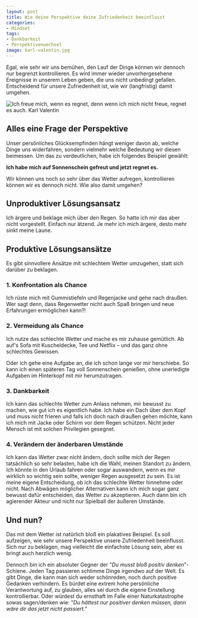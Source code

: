 ```yaml
---
layout: post
title: Wie deine Perspektive deine Zufriedenheit beeinflusst
categories:
- Mindset
tags:
- Dankbarkeit
- Perspektivenwechsel
image: karl-valentin.jpg
---
```


Egal, wie sehr wir uns bemühen, den Lauf der Dinge können wir dennoch nur
begrenzt kontrollieren. Es wird immer wieder unvorhergesehene Ereignisse in
unserem Leben geben, die uns nicht unbedingt gefallen. Entscheidend für unsere
Zufriedenheit ist, wie wir (langfristig) damit umgehen.

![Ich freue mich, wenn es regnet, denn wenn ich mich nicht freue, regnet es auch. Karl Valentin]({{site.baseurl}}/assets/img/posts/karl-valentin.jpg)

## Alles eine Frage der Perspektive

Unser persönliches Glücksempfinden hängt weniger davon ab, welche Dinge uns
widerfahren, sondern vielmehr welche Bedeutung wir diesen beimessen. Um das zu
verdeutlichen, habe ich folgendes Beispiel gewählt:

**Ich habe mich auf Sonnenschein gefreut und jetzt regnet es.**

Wir können uns noch so sehr über das Wetter aufregen, kontrollieren können wir
es dennoch nicht. Wie also damit umgehen?

## Unproduktiver Lösungsansatz

Ich ärgere und beklage mich über den Regen. So hatte ich mir das aber nicht
vorgestellt. Einfach nur ätzend. Je mehr ich mich ärgere, desto mehr sinkt meine
Laune.

## Produktive Lösungsansätze

Es gibt sinnvollere Ansätze mit schlechtem Wetter umzugehen, statt sich darüber
zu beklagen.

### 1. Konfrontation als Chance

Ich rüste mich mit Gummistiefeln und Regenjacke und gehe nach draußen. Wer sagt
denn, dass Regenwetter nicht auch Spaß bringen und neue Erfahrungen ermöglichen
kann?!

### 2. Vermeidung als Chance

Ich nutze das schlechte Wetter und mache es mir zuhause gemütlich. Ab auf's Sofa
mit Kuscheldecke, Tee und Netflix – und das ganz ohne schlechtes Gewissen.

Oder ich gehe eine Aufgabe an, die ich schon lange vor mir herschiebe. So kann
ich einen späteren Tag voll Sonnenschein genießen, ohne unerledigte Aufgaben im
Hinterkopf mit mir herumzutragen.

### 3. Dankbarkeit

Ich kann das schlechte Wetter zum Anlass nehmen, mir bewusst zu machen, wie gut
ich es eigentlich habe. Ich habe ein Dach über dem Kopf und muss nicht frieren
und falls ich doch nach draußen gehen möchte, kann ich mich mit Jacke oder
Schirm vor dem Regen schützen. Nicht jeder Mensch ist mit solchen Privilegien
gesegnet.

### 4. Verändern der änderbaren Umstände

Ich kann das Wetter zwar nicht ändern, doch sollte mich der Regen tatsächlich so
sehr belasten, habe ich die Wahl, meinen Standort zu ändern. Ich könnte in den
Urlaub fahren oder sogar auswandern, wenn es mir wirklich so wichtig sein
sollte, weniger Regen ausgesetzt zu sein. Es ist meine eigene Entscheidung, ob
ich das schlechte Wetter hinnehme oder nicht. Nach Abwägen möglicher
Alternativen kann ich mich sogar ganz bewusst dafür entscheiden, das Wetter zu
akzeptieren. Auch dann bin ich agierender Akteur und nicht nur Spielball der
äußeren Umstände.

## Und nun?

Das mit dem Wetter ist natürlich bloß ein plakatives Beispiel. Es soll
aufzeigen, wie sehr unsere Perspektive unsere Zufriedenheit beeinflusst. Sich
nur zu beklagen, mag vielleicht die einfachste Lösung sein, aber es bringt auch
herzlich wenig.

Dennoch bin ich ein absoluter Gegner der "*Du musst bloß positiv
denken*"-Schiene. Jeden Tag passieren schlimme Dinge irgendwo auf der Welt. Es
gibt Dinge, die kann man sich weder schönreden, noch durch positive Gedanken
verhindern. Es bürdet eine extrem hohe persönliche Verantwortung auf, zu
glauben, alles sei durch die eigene Einstellung kontrollierbar. Oder würdest du
ernsthaft im Falle einer Naturkatastrophe sowas sagen/denken wie: "*Du hättest
nur positiver denken müssen, dann wäre dir das jetzt nicht passiert.*"
